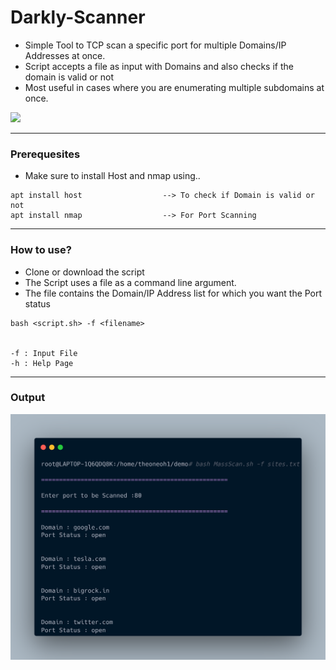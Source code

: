 # Darkly-Scanner

- Simple Tool to TCP scan a specific port for multiple Domains/IP Addresses at once.
- Script accepts a file as input with Domains and also checks if the domain is valid or not
- Most useful in cases where you are enumerating multiple subdomains at once.

![](https://img.shields.io/github/stars/TheOneOh1/Darkly-Scanner)

-------------------------------------------------------------------------------------------

### Prerequesites

- Make sure to install Host and nmap using..

```
apt install host                  --> To check if Domain is valid or not
apt install nmap                  --> For Port Scanning
```
-------------------------------------------------------------------------------------------

### How to use?

- Clone or download the script
- The Script uses a file as a command line argument.
- The file contains the Domain/IP Address list for which you want the Port status

```
bash <script.sh> -f <filename>


-f : Input File
-h : Help Page
```

-------------------------------------------------------------------------------------------

### Output

![](https://github.com/TheOneOh1/Darkly-Scanner/blob/master/PortScan.png)
